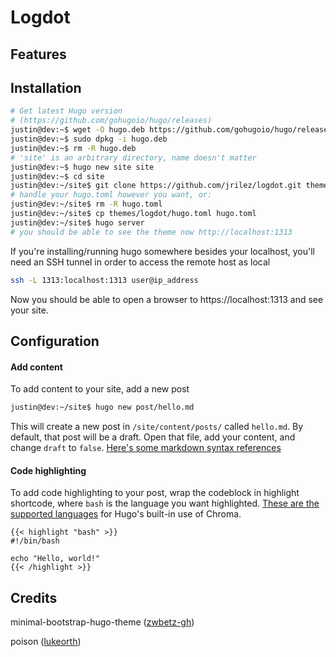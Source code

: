 # Logdot

## Features

## Installation

```bash
# Get latest Hugo version 
# (https://github.com/gohugoio/hugo/releases)
justin@dev:~$ wget -O hugo.deb https://github.com/gohugoio/hugo/releases/download/v0.123.6/hugo_0.123.6_linux-amd64.deb
justin@dev:~$ sudo dpkg -i hugo.deb
justin@dev:~$ rm -R hugo.deb
# 'site' is an arbitrary directory, name doesn't matter
justin@dev:~$ hugo new site site
justin@dev:~$ cd site
justin@dev:~/site$ git clone https://github.com/jrilez/logdot.git themes/logdot
# handle your hugo.toml however you want, or:
justin@dev:~/site$ rm -R hugo.toml
justin@dev:~/site$ cp themes/logdot/hugo.toml hugo.toml
justin@dev:~/site$ hugo server
# you should be able to see the theme now http://localhost:1313
```

If you're installing/running hugo somewhere besides your localhost, you'll need an SSH tunnel
in order to access the remote host as local
```bash
ssh -L 1313:localhost:1313 user@ip_address
```
Now you should be able to open a browser to https://localhost:1313 and see your site.

## Configuration

#### Add content
To add content to your site, add a new post
```bash
justin@dev:~/site$ hugo new post/hello.md
```
This will create a new post in `/site/content/posts/` called `hello.md`. By default, that post
will be a draft. Open that file, add your content, and change `draft` to `false`. [Here's some
markdown syntax references](https://dillinger.io/)

#### Code highlighting 
To add code highlighting to your post, wrap the codeblock in highlight shortcode, where `bash`
is the language you want highlighted. [These are the supported languages](https://github.com/alecthomas/chroma?tab=readme-ov-file#supported-languages) 
for Hugo's built-in use of Chroma.
```
{{< highlight "bash" >}}
#!/bin/bash

echo "Hello, world!"
{{< /highlight >}}
```

## Credits

minimal-bootstrap-hugo-theme ([zwbetz-gh](https://github.com/zwbetz-gh/minimal-bootstrap-hugo-theme))

poison ([lukeorth](https://github.com/lukeorth/poison))